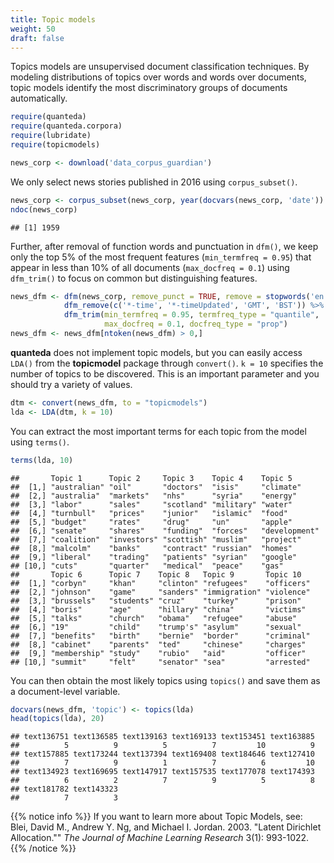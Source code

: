 ```yaml
---
title: Topic models
weight: 50
draft: false
---
```


Topics models are unsupervised document classification techniques. By modeling distributions of topics over words and words over documents, topic models identify the most discriminatory groups of documents automatically. 


```r
require(quanteda)
require(quanteda.corpora)
require(lubridate)
require(topicmodels)
```


```r
news_corp <- download('data_corpus_guardian')
```



We only select news stories published in 2016 using `corpus_subset()`. 


```r
news_corp <- corpus_subset(news_corp, year(docvars(news_corp, 'date')) >= 2016)
ndoc(news_corp)
```

```
## [1] 1959
```

Further, after removal of function words and punctuation in `dfm()`, we keep only the top 5% of the most frequent features (`min_termfreq = 0.95`) that appear in less than 10% of all documents (`max_docfreq = 0.1`)
 using `dfm_trim()` to focus on common but distinguishing features.


```r
news_dfm <- dfm(news_corp, remove_punct = TRUE, remove = stopwords('en')) %>% 
            dfm_remove(c('*-time', '*-timeUpdated', 'GMT', 'BST')) %>% 
            dfm_trim(min_termfreq = 0.95, termfreq_type = "quantile", 
                     max_docfreq = 0.1, docfreq_type = "prop")
news_dfm <- news_dfm[ntoken(news_dfm) > 0,]
```

**quanteda** does not implement topic models, but you can easily access `LDA()` from the **topicmodel** package through `convert()`. `k = 10` specifies the number of topics to be discovered. This is an important parameter and you should try a variety of values.


```r
dtm <- convert(news_dfm, to = "topicmodels")
lda <- LDA(dtm, k = 10)
```

You can extract the most important terms for each topic from the model using `terms()`.


```r
terms(lda, 10)
```

```
##       Topic 1      Topic 2     Topic 3    Topic 4    Topic 5      
##  [1,] "australian" "oil"       "doctors"  "isis"     "climate"    
##  [2,] "australia"  "markets"   "nhs"      "syria"    "energy"     
##  [3,] "labor"      "sales"     "scotland" "military" "water"      
##  [4,] "turnbull"   "prices"    "junior"   "islamic"  "food"       
##  [5,] "budget"     "rates"     "drug"     "un"       "apple"      
##  [6,] "senate"     "shares"    "funding"  "forces"   "development"
##  [7,] "coalition"  "investors" "scottish" "muslim"   "project"    
##  [8,] "malcolm"    "banks"     "contract" "russian"  "homes"      
##  [9,] "liberal"    "trading"   "patients" "syrian"   "google"     
## [10,] "cuts"       "quarter"   "medical"  "peace"    "gas"        
##       Topic 6      Topic 7    Topic 8   Topic 9       Topic 10  
##  [1,] "corbyn"     "khan"     "clinton" "refugees"    "officers"
##  [2,] "johnson"    "game"     "sanders" "immigration" "violence"
##  [3,] "brussels"   "students" "cruz"    "turkey"      "prison"  
##  [4,] "boris"      "age"      "hillary" "china"       "victims" 
##  [5,] "talks"      "church"   "obama"   "refugee"     "abuse"   
##  [6,] "19"         "child"    "trump's" "asylum"      "sexual"  
##  [7,] "benefits"   "birth"    "bernie"  "border"      "criminal"
##  [8,] "cabinet"    "parents"  "ted"     "chinese"     "charges" 
##  [9,] "membership" "study"    "rubio"   "aid"         "officer" 
## [10,] "summit"     "felt"     "senator" "sea"         "arrested"
```

You can then obtain the most likely topics using `topics()` and save them as a document-level variable.


```r
docvars(news_dfm, 'topic') <- topics(lda)
head(topics(lda), 20)
```

```
## text136751 text136585 text139163 text169133 text153451 text163885 
##          5          9          5          7         10          9 
## text157885 text173244 text137394 text169408 text184646 text127410 
##          7          9          1          7          6         10 
## text134923 text169695 text147917 text157535 text177078 text174393 
##          6          2          7          9          5          8 
## text181782 text143323 
##          7          3
```

{{% notice info %}}
If you want to learn more about Topic Models, see:  
Blei, David M., Andrew Y. Ng, and Michael I. Jordan. 2003. "Latent Dirichlet Allocation."" _The Journal of Machine Learning Research_ 3(1): 993-1022.
{{% /notice %}}

